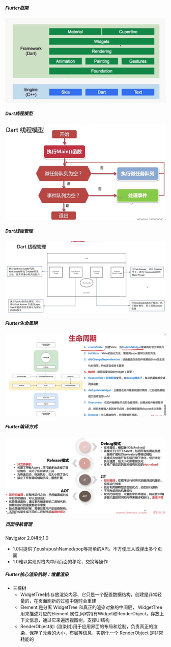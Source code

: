 ##### Flutter框架
![img.png](images/flutter框架.png)

##### Dart线程模型
![](images/Dart线程模型.png)

##### Dart线程管理
![](images/Dart线程管理.png)

##### Flutter生命周期
![img.png](images/Flutter生命周期.png)

##### Flutter编译方式
![](images/Flutter编译方式.png)


##### 页面导航管理
Navigator 2.0相比1.0
- 1.0只提供了push/pushNamed/pop等简单的API。不方便压入或弹出多个页面
- 1.0难以实现对栈内中间页面的移除，交换等操作

##### Flutter核心渲染机制：增量渲染

- 三棵树
    - WidgetTree树:存放渲染内容、它只是一个配置数据结构，创建是非常轻量的，在页面刷新的过程中随时会重建
    - Element:是分离 WidgetTree 和真正的渲染对象的中间层， WidgetTree 用来描述对应的Element 属性,同时持有Widget和RenderObject，存放上下文信息，通过它来遍历视图树，支撑UI结构
    - RenderObject树: (渲染树)用于应用界面的布局和绘制，负责真正的渲染，保存了元素的大小，布局等信息，实例化一个 RenderObject 是非常耗能的

